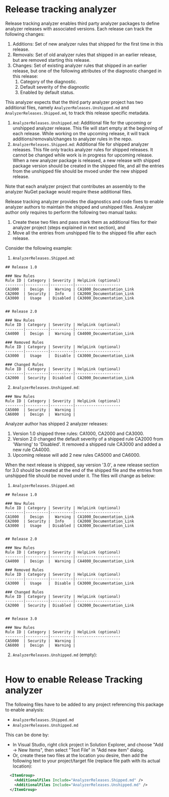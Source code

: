 # Release tracking analyzer

Release tracking analyzer enables third party analyzer packages to define analyzer releases with associated versions. Each release can track the following changes:
1. Additions: Set of new analyzer rules that shipped for the first time in this release.
2. Removals: Set of old analyzer rules that shipped in an earlier release, but are removed starting this release.
3. Changes: Set of existing analyzer rules that shipped in an earlier release, but one of the following attributes of the diagnostic changed in this release:
   1. Category of the diagnostic.
   2. Default severity of the diagnostic
   3. Enabled by default status.

This analyzer expects that the third party analyzer project has two additional files, namely `AnalyzerReleases.Unshipped.md` and `AnalyzerReleases.Shipped.md`, to track this release specific metadata.
1. `AnalyzerReleases.Unshipped.md`: Additional file for the upcoming or unshipped analyzer release. This file will start empty at the beginning of each release. While working on the upcoming release, it will track additions/removals/changes to analyzer rules in the repo.
2. `AnalyzerReleases.Shipped.md`: Additional file for shipped analyzer releases. This file only tracks analyzer rules for shipped releases. It cannot be changed while work is in progress for upcoming release. When a new analyzer package is released, a new release with shipped package version should be created in the shipped file, and all the entries from the unshipped file should be mvoed under the new shipped release.

Note that each analyzer project that contributes an assembly to the analyzer NuGet package would require these additional files.

Release tracking analyzer provides the diagnostics and code fixes to enable analyzer authors to maintain the shipped and unshipped files. Analyzer author only requires to perform the following two manual tasks:
1. Create these two files and pass mark them as additional files for their analyzer project (steps explained in next section), and
2. Move all the entries from unshipped file to the shipped file after each release.

Consider the following example:

1. `AnalyzerReleases.Shipped.md`:

```
## Release 1.0

### New Rules
Rule ID | Category | Severity | HelpLink (optional)
--------|----------|----------|--------------------
CA1000  |  Design  |  Warning | CA1000_Documentation_Link
CA2000  | Security |  Info    | CA2000_Documentation_Link
CA3000  |  Usage   | Disabled | CA3000_Documentation_Link


## Release 2.0

### New Rules
Rule ID | Category | Severity | HelpLink (optional)
--------|----------|----------|--------------------
CA4000  |  Design  |  Warning | CA4000_Documentation_Link

### Removed Rules
Rule ID | Category | Severity | HelpLink (optional)
--------|----------|----------|--------------------
CA3000  |  Usage   |  Disable | CA3000_Documentation_Link

### Changed Rules
Rule ID | Category | Severity | HelpLink (optional)
--------|----------|----------|--------------------
CA2000  | Security | Disabled | CA2000_Documentation_Link
```

2. `AnalyzerReleases.Unshipped.md`:
```
### New Rules
Rule ID | Category | Severity | HelpLink (optional)
--------|----------|----------|--------------------
CA5000  | Security |  Warning |
CA6000  |  Design  |  Warning |
```

Analyzer author has shipped 2 analyzer releases:
1. Version 1.0 shipped three rules: CA1000, CA2000 and CA3000.
2. Version 2.0 changed the default severity of a shipped rule CA2000 from 'Warning' to 'Disabled'. It removed a shipped rule CA3000 and added a new rule CA4000.
3. Upcoming release will add 2 new rules CA5000 and CA6000.
 
When the next release is shipped, say version '3.0', a new release section for 3.0 should be created at the end of the shipped file and the entries from unshipped file should be moved under it. The files will change as below:

1. `AnalyzerReleases.Shipped.md`:

```
## Release 1.0

### New Rules
Rule ID | Category | Severity | HelpLink (optional)
--------|----------|----------|--------------------
CA1000  |  Design  |  Warning | CA1000_Documentation_Link
CA2000  | Security |  Info    | CA2000_Documentation_Link
CA3000  |  Usage   | Disabled | CA3000_Documentation_Link


## Release 2.0

### New Rules
Rule ID | Category | Severity | HelpLink (optional)
--------|----------|----------|--------------------
CA4000  |  Design  |  Warning | CA4000_Documentation_Link

### Removed Rules
Rule ID | Category | Severity | HelpLink (optional)
--------|----------|----------|--------------------
CA3000  |  Usage   |  Disable | CA3000_Documentation_Link

### Changed Rules
Rule ID | Category | Severity | HelpLink (optional)
--------|----------|----------|--------------------
CA2000  | Security | Disabled | CA2000_Documentation_Link


## Release 3.0

### New Rules
Rule ID | Category | Severity | HelpLink (optional)
--------|----------|----------|--------------------
CA5000  | Security |  Warning |
CA6000  |  Design  |  Warning |
```

2. `AnalyzerReleases.Unshipped.md` (empty):
```
```


# How to enable Release Tracking analyzer

The following files have to be added to any project referencing this package to enable analysis:

- `AnalyzerReleases.Shipped.md`
- `AnalyzerReleases.Unshipped.md`

This can be done by:

- In Visual Studio, right click project in Solution Explorer, and choose "Add -> New Items", then select "Text File" in "Add new item" dialog.
- Or, create these two files at the location you desire, then add the following text to your project/target file (replace file path with its actual location):

```xml
  <ItemGroup>
    <AdditionalFiles Include="AnalyzerReleases.Shipped.md" />
    <AdditionalFiles Include="AnalyzerReleases.Unshipped.md" />
  </ItemGroup>
```
